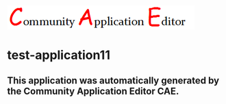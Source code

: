 ![CAE](https://github.com/cae-test/application-test-application11/blob/master/img/logo.png)  

test-application11
===================


This application was automatically generated by the Community Application Editor CAE.  
---------------
